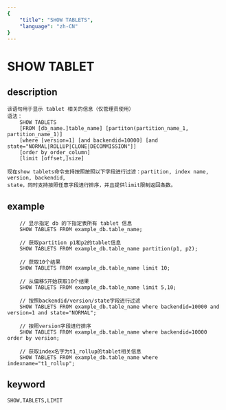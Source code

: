 ```yaml
---
{
    "title": "SHOW TABLETS",
    "language": "zh-CN"
}
---
```


<!-- 
Licensed to the Apache Software Foundation (ASF) under one
or more contributor license agreements.  See the NOTICE file
distributed with this work for additional information
regarding copyright ownership.  The ASF licenses this file
to you under the Apache License, Version 2.0 (the
"License"); you may not use this file except in compliance
with the License.  You may obtain a copy of the License at

  http://www.apache.org/licenses/LICENSE-2.0

Unless required by applicable law or agreed to in writing,
software distributed under the License is distributed on an
"AS IS" BASIS, WITHOUT WARRANTIES OR CONDITIONS OF ANY
KIND, either express or implied.  See the License for the
specific language governing permissions and limitations
under the License.
-->

# SHOW TABLET
## description
    该语句用于显示 tablet 相关的信息（仅管理员使用）
    语法：
        SHOW TABLETS
        [FROM [db_name.]table_name] [partiton(partition_name_1, partition_name_1)]
        [where [version=1] [and backendid=10000] [and state="NORMAL|ROLLUP|CLONE|DECOMMISSION"]]
        [order by order_column]
        [limit [offset,]size]
    
    现在show tablets命令支持按照按照以下字段进行过滤：partition, index name, version, backendid,
    state，同时支持按照任意字段进行排序，并且提供limit限制返回条数。

## example
        // 显示指定 db 的下指定表所有 tablet 信息
        SHOW TABLETS FROM example_db.table_name;
    
        // 获取partition p1和p2的tablet信息
        SHOW TABLETS FROM example_db.table_name partition(p1, p2);
    
        // 获取10个结果
        SHOW TABLETS FROM example_db.table_name limit 10;
    
        // 从偏移5开始获取10个结果
        SHOW TABLETS FROM example_db.table_name limit 5,10;
    
        // 按照backendid/version/state字段进行过滤
        SHOW TABLETS FROM example_db.table_name where backendid=10000 and version=1 and state="NORMAL";
    
        // 按照version字段进行排序
        SHOW TABLETS FROM example_db.table_name where backendid=10000 order by version;
    
        // 获取index名字为t1_rollup的tablet相关信息
        SHOW TABLETS FROM example_db.table_name where indexname="t1_rollup";


## keyword
    SHOW,TABLETS,LIMIT

